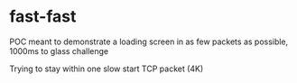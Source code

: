 # fast-fast

POC meant to demonstrate a loading screen in as few packets as possible, 1000ms to glass challenge

Trying to stay within one slow start TCP packet (4K)

